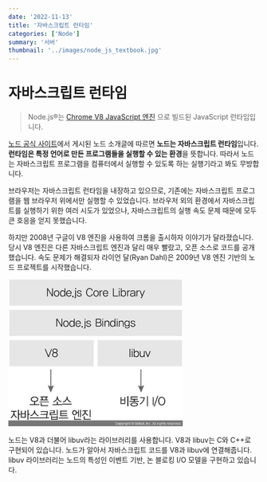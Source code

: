 ```yaml
---
date: '2022-11-13'
title: '자바스크립트 런타임'
categories: ['Node']
summary: '서버'
thumbnail: '../images/node_js_textbook.jpg'
---
```


# 자바스크립트 런타임

> Node.js®는 [Chrome V8 JavaScript 엔진](https://v8.dev/)
> 으로 빌드된 JavaScript 런타임입니다.

[노드 공식 사이트](https://nodejs.org/ko/)에서 게시된 노드 소개글에 따르면 **노드는 자바스크립트 런타임**입니다. **런타임은 특정 언어로 만든 프로그램들을 실행할 수 있는 환경**을 뜻합니다. 따라서 노드는 자바스크립트 프로그램을 컴퓨터에서 실행할 수 있도록 하는 실행기라고 봐도 무방합니다.

브라우저는 자바스크립트 런타임을 내장하고 있으므로, 기존에는 자바스크립트 프로그램을 웹 브라우저 위에서만 실행할 수 있었습니다. 브라우저 외의 환경에서 자바스크립트를 실행하기 위한 여러 시도가 있었으나, 자바스크립트의 실행 속도 문제 때문에 모두 큰 호응을 얻지 못했습니다.

하지만 2008년 구글이 V8 엔진을 사용하여 크롬을 출시하자 이야기가 달라졌습니다. 당시 V8 엔진은 다른 자바스크립트 엔진과 달리 매우 빨랐고, 오픈 소스로 코드를 공개했습니다. 속도 문제가 해결되자 라이언 달(Ryan Dahl)은 2009년 V8 엔진 기반의 노드 프로젝트를 시작했습니다.

<img src='./images/internal_structure_of_node.JPG' width="350px">

노드는 V8과 더불어 libuv라는 라이브러리를 사용합니다. V8과 libuv는 C와 C++로 구현되어 있습니다. 노드가 알아서 자바스크립트 코드를 V8과 libuv에 연결해줍니다. libuv 라이브러리는 노드의 특성인 이벤트 기반, 논 블로킹 I/O 모델을 구현하고 있습니다.
